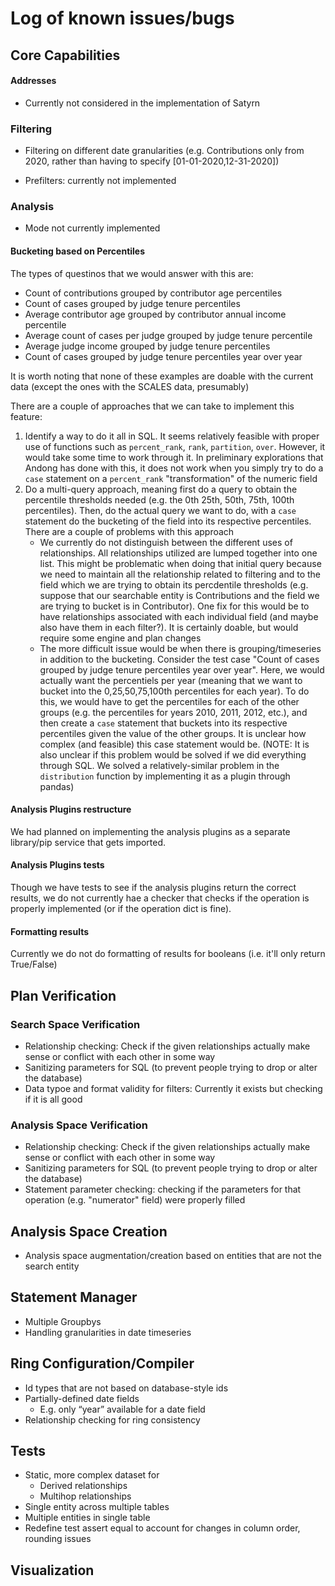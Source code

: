 # Log of known issues/bugs



## Core Capabilities

#### Addresses

- Currently not considered in the implementation of Satyrn

### Filtering

- Filtering on different date granularities (e.g. Contributions only from 2020, rather than having to specify [01-01-2020,12-31-2020])

- Prefilters: currently not implemented

### Analysis

- Mode not currently implemented


#### Bucketing based on Percentiles

The types of questinos that we would answer with this are:
- Count of contributions grouped by contributor age percentiles
- Count of cases grouped by judge tenure percentiles
- Average contributor age grouped by contributor annual income percentile
- Average count of cases per judge grouped by judge tenure percentile
- Average judge income grouped by judge tenure percentiles
- Count of cases grouped by judge tenure percentiles year over year

It is worth noting that none of these examples are doable with the current data (except the ones with the SCALES data, presumably)

There are a couple of approaches that we can take to implement this feature:

1. Identify a way to do it all in SQL. It seems relatively feasible with proper use of functions such as `percent_rank`, `rank`, `partition`, `over`. However, it would take some time to work through it. In preliminary explorations that Andong has done with this, it does not work when you simply try to do a `case` statement on a `percent_rank` "transformation" of the numeric field
2. Do a multi-query approach, meaning first do a query to obtain the percentile thresholds needed (e.g. the 0th 25th, 50th, 75th, 100th percentiles). Then, do the actual query we want to do, with a `case` statement do the bucketing of the field into its respective percentiles. There are a couple of problems with this approach
	-  We currently do not distinguish between the different uses of relationships. All relationships utilized are lumped together into one list. This might be problematic when doing that initial query because we need to maintain all the relationship related to filtering and to the field which we are trying to obtain its percdentile thresholds (e.g. suppose that our searchable entity is Contributions and the field we are trying to bucket is in Contributor). One fix for this would be to have relationships associated with each individual field (and maybe also have them in each filter?). It is certainly doable, but would require some engine and plan changes
	- The more difficult issue would be when there is grouping/timeseries in addition to the bucketing. Consider the test case "Count of cases grouped by judge tenure percentiles year over year". Here, we would actually want the percentiels per year (meaning that we want to bucket into the 0,25,50,75,100th percentiles for each year). To do this, we would have to get the percentiles for each of the other groups (e.g. the percentiles for years 2010, 2011, 2012, etc.), and then create a `case` statement that buckets into its respective percentiles given the value of the other groups. It is unclear how complex (and feasible) this case statement would be. (NOTE: It is also unclear if this problem would be solved if we did everything through SQL. We solved a relatively-similar problem in the `distribution` function by implementing it as a plugin through pandas)

#### Analysis Plugins restructure

We had planned on implementing the analysis plugins as a separate library/pip service that gets imported.

#### Analysis Plugins tests

Though we have tests to see if the analysis plugins return the correct results, we do not currently hae a checker that checks if the operation is properly implemented (or if the operation dict is fine).

#### Formatting results

Currently we do not do formatting of results for booleans (i.e. it'll only return True/False)

## Plan Verification

### Search Space Verification

- Relationship checking: Check if the given relationships actually make sense or conflict with each other in some way
- Sanitizing parameters for SQL (to prevent people trying to drop or alter the database)
- Data typoe and format validity for filters: Currently it exists but checking if it is all good

### Analysis Space Verification

- Relationship checking: Check if the given relationships actually make sense or conflict with each other in some way
- Sanitizing parameters for SQL (to prevent people trying to drop or alter the database)
- Statement parameter checking: checking if the parameters for that operation (e.g. "numerator" field) were properly filled

## Analysis Space Creation

- Analysis space augmentation/creation based on entities that are not the search entity

## Statement Manager

- Multiple Groupbys
- Handling granularities in date timeseries

## Ring Configuration/Compiler

- Id types that are not based on database-style ids
- Partially-defined date fields
	- E.g. only “year” available for a date field
- Relationship checking for ring consistency


## Tests

- Static, more complex dataset for
	- Derived relationships
	- Multihop relationships
- Single entity across multiple tables
- Multiple entities in single table
- Redefine test assert equal to account for changes in column order, rounding issues


## Visualization
